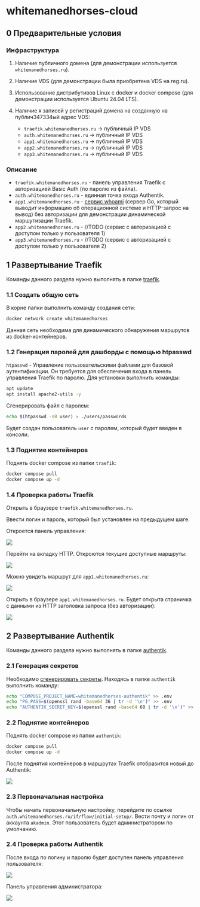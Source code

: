 # whitemanedhorses-cloud

## 0 Предварительные условия

### Инфраструктура

1. Наличие публичного домена (для демонстрации используется `whitemanedhorses.ru`).
2. Наличие VDS (для демонстрации была приобретена VDS на reg.ru).
3. Использование дистрибутивов Linux c docker и docker compose (для демонстрации используется Ubuntu 24.04 LTS).
4. Наличие `A` записей у регистраций домена на созданную на публич347334ый адрес VDS:

   - `traefik.whitemanedhorses.ru` -> публичный IP VDS
   - `auth.whitemanedhorses.ru` -> публичный IP VDS
   - `app1.whitemanedhorses.ru` -> публичный IP VDS
   - `app2.whitemanedhorses.ru` -> публичный IP VDS
   - `app3.whitemanedhorses.ru` -> публичный IP VDS

### Описание

- `traefik.whitemanedhorses.ru` - панель управления Traefik с авторизацией Basic Auth (по паролю из файла).
- `auth.whitemanedhorses.ru` - единная точка входа Authentik.
- `app1.whitemanedhorses.ru` - [сервис whoami](https://github.com/traefik/whoami) (сервер Go, который выводит информацию об операционной системе и HTTP-запрос на вывод) без авторизации для демонстрации динамической маршутизации Traefik.
- `app2.whitemanedhorses.ru` - //TODO (сервис с авторизацией с доступом только у пользователя 1)
- `app3.whitemanedhorses.ru` - //TODO (сервис с авторизацией с доступом только у пользователя 2)

## 1 Развертывание Traefik

Команды данного раздела нужно выполнять в папке [traefik](./traefik).

### 1.1 Создать общую сеть

В корне папки выполнить команду создания сети:

```bash
docker network create whitemanedhorses
```

Данная сеть необходима для динамического обнаружения маршрутов из docker-контейнеров.

### 1.2 Генерация паролей для дашборды с помощью htpasswd

`htpasswd` - Управление пользовательскими файлами для базовой аутентификации. Он требуется для обеспечения входа в панель управления Traefik по паролю. Для установки выполнить команды:

```bash
apt update
apt install apache2-utils -y
```

Сгенерировать файл с паролем:

```bash
echo $(htpasswd -nB user) > ./users/passwords
```

Будет создан пользователь `user` с паролем, который будет введен в консоли.

### 1.3 Поднятие контейнеров

Поднять docker compose из папки `traefik`:

```bash
docker compose pull
docker compose up -d
```

### 1.4 Проверка работы Traefik

Открыть в браузере `traefik.whitemanedhorses.ru`.

Ввести логин и пароль, который был установлен на предыдущем шаге.

Откроется панель управления:

![](./images/traefik-dashboard-auth.png)

Перейти на вкладку HTTP. Откроются текущие доступные маршруты:

![](./images/traefik-dashboard-routers-1.png)

Можно увидеть маршрут для `app1.whitemanedhorses.ru`:

![](./images/traefik-dashboard-app1.png)

Открыть в браузере `app1.whitemanedhorses.ru`. Будет открыта страничка с данными из HTTP заголовка запроса (без авторизации):

![](./images/app1-whoami.png)

## 2 Развертывание Authentik

Команды данного раздела нужно выполнять в папке [authentik](./authentik).

### 2.1 Генерация секретов

Необходимо [сгенерировать секреты](https://docs.goauthentik.io/docs/install-config/install/docker-compose). Находясь в папке `authentik` выполнить команду:

```bash
echo "COMPOSE_PROJECT_NAME=whitemanedhorses-authentik" >> .env
echo "PG_PASS=$(openssl rand -base64 36 | tr -d '\n')" >> .env
echo "AUTHENTIK_SECRET_KEY=$(openssl rand -base64 60 | tr -d '\n')" >> .env
```

### 2.2 Поднятие контейнеров

Поднять docker compose из папки `authentik`:

```bash
docker compose pull
docker compose up -d
```

После поднятия контейнеров в маршрутах Traefik отобразится новый до Authentik:

![](images/traefik-dashboard-routers-2.png)

### 2.3 Первоначальная настройка

Чтобы начать первоначальную настройку, перейдите по ссылке `auth.whitemanedhorses.ru/if/flow/initial-setup/`. Вести почту и логин от аккаунта `akadmin`. Этот пользователь будет администратором по умолчанию.

### 2.4 Проверка работы Authentik

После входа по логину и паролю будет доступен панель управления пользователя:

![](images/authentik-user-dashboard-1.png)

Панель управления администратора:

![](images/authentik-admin-dashboard-1.png)
